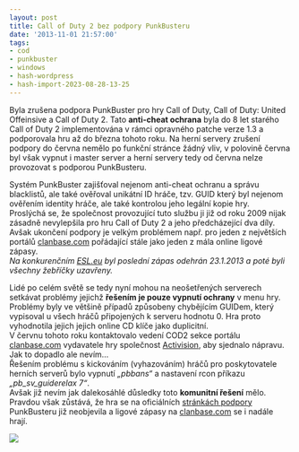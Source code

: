 ```yaml
---
layout: post
title: Call of Duty 2 bez podpory PunkBusteru
date: '2013-11-01 21:57:00'
tags:
- cod
- punkbuster
- windows
- hash-wordpress
- hash-import-2023-08-28-13-25
---
```


Byla zrušena podpora PunkBuster pro hry Call of Duty, Call of Duty: United Offeinsive a Call of Duty 2. Tato **anti-cheat ochrana** byla do 8 let starého Call of Duty 2 implementována v rámci opravného patche verze 1.3 a podporovala hru až do března tohoto roku. Na herní servery zrušení podpory do června nemělo po funkční stránce žádný vliv, v polovině června byl však vypnut i master server a herní servery tedy od června nelze provozovat s podporou PunkBusteru.

<!--more-->

Systém PunkBuster zajišťoval nejenom anti-cheat ochranu a správu blacklistů, ale také ověřoval unikátní ID hráče, tzv. GUID který byl nejenom ověřením identity hráče, ale také kontrolou jeho legální kopie hry.  
Proslýchá se, že společnost provozující tuto službu ji již od roku 2009 nijak zásadně nevylepšila pro hru Call of Duty 2 a jeho předcházející dva díly. Avšak ukončení podpory je velkým problémem např. pro jeden z největších portálů&nbsp;[clanbase.com](http://clanbase.ggl.com/news.php)&nbsp;pořádající stále jako jeden z mála online ligové zápasy.  
_Na konkurenčním [ESL.eu](http://www.esl.eu/eu/cod2/news/213387/) byl poslední zápas odehrán 23.1.2013 a poté byli všechny žebříčky uzavřeny._

Lidé po celém světě se tedy nyní mohou na neošetřených serverech setkávat problémy jejichž **řešením je pouze vypnutí ochrany** v menu hry. Problémy byly ve většině případů způsobeny chybějícím GUIDem, který vypisoval u všech hráčů připojených k serveru hodnotu 0. Hra proto vyhodnotila jejich jejich online CD klíče jako duplicitní.  
V červnu tohoto roku kontaktovalo vedení COD2 sekce portálu [clanbase.com](http://clanbase.com/)&nbsp;vydavatele hry společnost&nbsp;[Activision](http://www.activision.com/), aby sjednalo nápravu. Jak to dopadlo ale nevím…  
Řešením problému s kickováním (vyhazováním) hráčů pro poskytovatele herních serverů bylo vypnutí _„pbbans“_ a nastavení rcon příkazu _„pb\_sv\_guiderelax 7“_.  
Avšak již nevím jak dalekosáhlé důsledky toto **komunitní řešení** mělo.  
Pravdou však zůstává, že hra se na oficiálních [stránkách podpory](http://www.evenbalance.com/index.php?page=support.php) PunkBusteru již neobjevila a ligové zápasy na [clanbase.com](http://clanbase.com/)&nbsp;se i nadále hrají.

![](http://2.bp.blogspot.com/-_1H9CtXYZCU/UnQOWGA0eZI/AAAAAAAAFco/K25RHDuoDD0/s320/punkbuster-y-u-kick-me-out.jpg)

<!--kg-card-end: html-->
